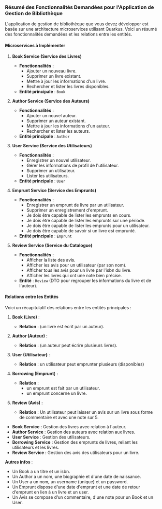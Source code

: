 ### Résumé des Fonctionnalités Demandées pour l'Application de Gestion de Bibliothèque

L'application de gestion de bibliothèque que vous devez développer est basée sur une architecture microservices utilisant Quarkus. Voici un résumé des fonctionnalités demandées et les relations entre les entités.

#### **Microservices à Implémenter**

1. **Book Service (Service des Livres)**
   - **Fonctionnalités** :
     - Ajouter un nouveau livre.
     - Supprimer un livre existant.
     - Mettre à jour les informations d'un livre.
     - Rechercher et lister les livres disponibles.
   - **Entité principale** : `Book`

2. **Author Service (Service des Auteurs)**
   - **Fonctionnalités** :
     - Ajouter un nouvel auteur.
     - Supprimer un auteur existant.
     - Mettre à jour les informations d'un auteur.
     - Rechercher et lister les auteurs.
   - **Entité principale** : `Author`

3. **User Service (Service des Utilisateurs)**
   - **Fonctionnalités** :
     - Enregistrer un nouvel utilisateur.
     - Gérer les informations de profil de l'utilisateur.
     - Supprimer un utilisateur.
     - Lister les utilisateurs.
   - **Entité principale** : `User`


4. **Emprunt Service (Service des Emprunts)**
   - **Fonctionnalités** :
     - Enregistrer un emprunt de livre par un utilisateur.
     - Supprimer un enregistrement d'emprunt.
     - Je dois être capable de lister les emprunts en cours.
     - Je dois être capable de lister les emprunts sur une période.
     - Je dois être capable de lister les emprunts pour un utilisateur.
     - Je dois être capable de savoir si un livre est emprunté.
   - **Entité principale** : `Emprunt`


5. **Review Service (Service du Catalogue)**
   - **Fonctionnalités** :
     - Afficher la liste des avis.
     - Afficher les avis pour un utilisateur (par son nom).
     - Afficher tous les avis pour un livre par l'isbn du livre. 
     - Afficher les livres qui ont une note bien précise.
   - **Entité** : `Review` (DTO pour regrouper les informations du livre et de l'auteur).

#### **Relations entre les Entités**

Voici un récapitulatif des relations entre les entités principales :

1. **Book (Livre)** :
   - **Relation** : (un livre est écrit par un auteur).

2. **Author (Auteur)** :
   - **Relation** : (un auteur peut écrire plusieurs livres).

3. **User (Utilisateur)** :
   - **Relation** : un utilisateur peut emprunter plusieurs (disponibles)

4. **Borrowing (Emprunt)** :
   - **Relation** :
     - un emprunt est fait par un utilisateur.
     - un emprunt concerne un livre.

5. **Review (Avis)** :
   - **Relation** : Un utilisateur peut laisser un avis sur un livre sous forme de commentaire et avec une note sur 5.

- **Book Service** : Gestion des livres avec relation à l'auteur.
- **Author Service** : Gestion des auteurs avec relation aux livres.
- **User Service** : Gestion des utilisateurs.
- **Borrowing Service** : Gestion des emprunts de livres, reliant les utilisateurs et les livres.
- **Review Service** : Gestion des avis des utilisateurs pour un livre.

**Autres infos** : 

- Un Book a un titre et un isbn.
- Un Author a un nom, une biographie et d'une date de naissance.
- Un User a un nom, un username (unique) et un password.
- Un Emprunt dispose d'une date d'emprunt et une date de retour d'emprunt en lien à un livre et un user.
- Un Avis se compose d'un commentaire, d'une note pour un Book et un User.

